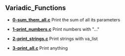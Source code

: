 ## Variadic\_Functions

- **[0-sum_them_all.c](https://github.com/vlldnt/holbertonschool-low_level_programming/blob/main/variadic_function/0-sum_tell.c)** Print the sum of all its parameters

- **[1-print_numbers.c](https://github.com/vlldnt/holbertonschool-low_level_programming/blob/main/variadic_function/1-print_numbers.c)** Print numbers with "..."

- **[2-print_strings.c](https://github.com/vlldnt/holbertonschool-low_level_programming/blob/main/variadic_function/2-preint_strings.c)** Print strings with va_list

- **[3-print_all.c](https://github.com/vlldnt/holbertonschool-low_level_programming/blob/main/variadic_function/3-print_all.c)** Print anything
